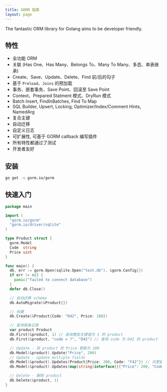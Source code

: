 ```yaml
---
title: GORM 指南
layout: page
---
```


The fantastic ORM library for Golang aims to be developer friendly.

## 特性

* 全功能 ORM
* 关联 (Has One、Has Many、Belongs To、Many To Many、多态、单表继承)
* Create、Save、Update、Delete、Find 前/后的勾子
* 基于 `Preload`、`Joins` 的预加载
* 事务、嵌套事务、Save Point、回滚至 Save Point
* Context、Prepared Statment 模式、DryRun 模式
* Batch Insert, FindInBatches, Find To Map
* SQL Builder, Upsert, Locking, Optimizer/Index/Comment Hints, NamedArg
* 复合主键
* 自动迁移
* 自定义日志
* 可扩展性, 可基于 GORM callback 编写插件
* 所有特性都通过了测试
* 开发者友好

## 安装

```sh
go get -u gorm.io/gorm
```

## 快速入门

```go
package main

import (
  "gorm.io/gorm"
  "gorm.io/driver/sqlite"
)

type Product struct {
  gorm.Model
  Code  string
  Price uint
}

func main() {
  db, err := gorm.Open(sqlite.Open("test.db"), &gorm.Config{})
  if err != nil {
    panic("failed to connect database")
  }
  defer db.Close()

  // 自动迁移 schema
  db.AutoMigrate(&Product{})

  // 创建
  db.Create(&Product{Code: "D42", Price: 100})

  // 查询首条记录
  var product Product
  db.First(&product, 1) // 查询整型主键值为 1 的 product
  db.First(&product, "code = ?", "D42") // 查询 code 为 D42 的 product

  // Update - 将 product 的 Price 更新为 200
  db.Model(&product).Update("Price", 200)
  // Update - update multiple fields
  db.Model(&product).Updates(Product{Price: 200, Code: "F42"}) // 仅更新非零值字段
  db.Model(&product).Updates(map[string]interface{}{"Price": 200, "Code": "F42"})

  // Delete - 删除 product
  db.Delete(&product, 1)
}
```
